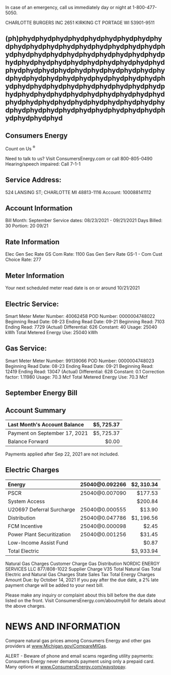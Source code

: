 In case of an emergency, call us immediately day or night at 1-800-477-5050.

CHARLOTTE BURGERS INC 2651 KIRKING CT
PORTAGE WI 53901-9511

## (ph)phydphydphydphydphydphydphydphydphydphydphydphydphydphydphydphydphydphydphydphydphydphydphydphydphydphydphydphydphydphydphydphydphydphydphydphydphydphydphydphydphydphydphydphydphydphydphydphydphydphydphydphydphydphydphydphydphydphydphydphydphydphydphydphydphydphydphydphydphydphydphydphydphydphydphydphydphydphydphydphydphydphydphydphydphydphydphydphydphydphydphydphydphydphydphydphydphydphydphydphyd

## Consumers Energy

Count on Us ${ }^{\circledR}$

Need to talk to us? Visit ConsumersEnergy.com or call 800-805-0490
Hearing/speech impaired: Call 7-1-1

## Service Address:

524 LANSING ST; CHARLOTTE MI 48813-1116
Account: 100088141112

## Account Information

Bill Month: September
Service dates: 08/23/2021 - 09/21/2021
Days Billed: 30
Portion: 20 09/21

## Rate Information

Elec Gen Sec Rate GS Com
Rate: 1100
Gas Gen Serv Rate GS-1 - Com Cust Choice Rate: 277

## Meter Information

Your next scheduled meter read date is on or around 10/21/2021

## Electric Service:

Smart Meter
Meter Number: 40062458
POD Number: 0000004748022
Beginning Read Date: 08-23
Ending Read Date: 09-21
Beginning Read: 7103
Ending Read: 7729 (Actual)
Differential: 626
Constant: 40
Usage: 25040 kWh
Total Metered Energy Use: 25040 kWh

## Gas Service:

Smart Meter
Meter Number: 99139066
POD Number: 0000004748023
Beginning Read Date: 08-23
Ending Read Date: 09-21
Beginning Read: 12419
Ending Read: 13047 (Actual)
Differential: 628
Constant: 0.1
Correction factor: 1.11980
Usage: 70.3 Mcf
Total Metered Energy Use: 70.3 Mcf

## September Energy Bill

## Account Summary

| Last Month's Account Balance | $\$ 5,725.37$ |
| :-- | --: |
| Payment on September 17, 2021 | $\$ 5,725.37$ |
| Balance Forward | $\$ 0.00$ |

Payments applied after Sep 22, 2021 are not included.

## Electric Charges

| Energy | $25040 @ 0.092266$ | $\$ 2,310.34$ |
| :-- | --: | --: |
| PSCR | $25040 @ 0.007090$ | $\$ 177.53$ |
| System Access |  | $\$ 200.84$ |
| U20697 Deferral Surcharge | $25040 @ 0.000555$ | $\$ 13.90$ |
| Distribution | $25040 @ 0.047786$ | $\$ 1,196.56$ |
| FCM Incentive | $25040 @ 0.000098$ | $\$ 2.45$ |
| Power Plant Securitization | $25040 @ 0.001256$ | $\$ 31.45$ |
| Low-Income Assist Fund |  | $\$ 0.87$ |
| Total Electric |  | $\$ 3,933.94$ |

Natural Gas Charges
Customer Charge
Gas Distribution
NORDIC ENERGY SERVICES LLC 877/808-1022
Supplier Charge V35
Total Natural Gas
Total Electric and Natural Gas Charges
State Sales Tax
Total Energy Charges
Amount Due:
by October 14, 2021
If you pay after the due date, a 2\% late payment charge will be added to your next bill.

Please make any inquiry or complaint about this bill before the due date listed on the front. Visit ConsumersEnergy.com/aboutmybill for details about the above charges.

# NEWS AND INFORMATION 

Compare natural gas prices among Consumers Energy and other gas providers at www.Michigan.gov/CompareMIGas.

ALERT - Beware of phone and email scams regarding utility payments: Consumers Energy
never demands payment using only a prepaid card. Many options at
www.ConsumersEnergy.com/waystopay.

